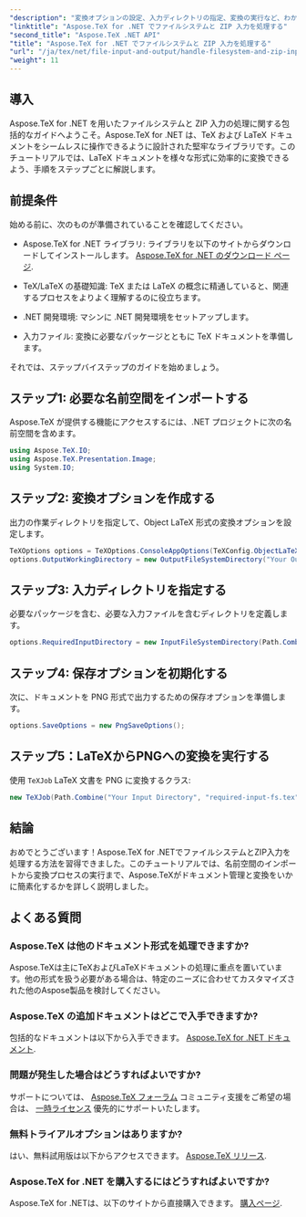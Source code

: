 ```yaml
---
"description": "変換オプションの設定、入力ディレクトリの指定、変換の実行など、わかりやすい手順に従って、LaTeX ドキュメントをさまざまな形式に効率的に変換する方法を学びます。"
"linktitle": "Aspose.TeX for .NET でファイルシステムと ZIP 入力を処理する"
"second_title": "Aspose.TeX .NET API"
"title": "Aspose.TeX for .NET でファイルシステムと ZIP 入力を処理する"
"url": "/ja/tex/net/file-input-and-output/handle-filesystem-and-zip-inputs/"
"weight": 11
---
```


## 導入

Aspose.TeX for .NET を用いたファイルシステムと ZIP 入力の処理に関する包括的なガイドへようこそ。Aspose.TeX for .NET は、TeX および LaTeX ドキュメントをシームレスに操作できるように設計された堅牢なライブラリです。このチュートリアルでは、LaTeX ドキュメントを様々な形式に効率的に変換できるよう、手順をステップごとに解説します。

## 前提条件

始める前に、次のものが準備されていることを確認してください。

- Aspose.TeX for .NET ライブラリ: ライブラリを以下のサイトからダウンロードしてインストールします。 [Aspose.TeX for .NET のダウンロード ページ](https://releases。aspose.com/tex/net/).
  
- TeX/LaTeX の基礎知識: TeX または LaTeX の概念に精通していると、関連するプロセスをよりよく理解するのに役立ちます。

- .NET 開発環境: マシンに .NET 開発環境をセットアップします。

- 入力ファイル: 変換に必要なパッケージとともに TeX ドキュメントを準備します。

それでは、ステップバイステップのガイドを始めましょう。

## ステップ1: 必要な名前空間をインポートする

Aspose.TeX が提供する機能にアクセスするには、.NET プロジェクトに次の名前空間を含めます。

```csharp
using Aspose.TeX.IO;
using Aspose.TeX.Presentation.Image;
using System.IO;
```

## ステップ2: 変換オプションを作成する

出力の作業ディレクトリを指定して、Object LaTeX 形式の変換オプションを設定します。

```csharp
TeXOptions options = TeXOptions.ConsoleAppOptions(TeXConfig.ObjectLaTeX);
options.OutputWorkingDirectory = new OutputFileSystemDirectory("Your Output Directory");
```

## ステップ3: 入力ディレクトリを指定する

必要なパッケージを含む、必要な入力ファイルを含むディレクトリを定義します。

```csharp
options.RequiredInputDirectory = new InputFileSystemDirectory(Path.Combine("Your Input Directory", "packages"));
```

## ステップ4: 保存オプションを初期化する

次に、ドキュメントを PNG 形式で出力するための保存オプションを準備します。

```csharp
options.SaveOptions = new PngSaveOptions();
```

## ステップ5：LaTeXからPNGへの変換を実行する

使用 `TeXJob` LaTeX 文書を PNG に変換するクラス:

```csharp
new TeXJob(Path.Combine("Your Input Directory", "required-input-fs.tex"), new ImageDevice(), options).Run();
```

## 結論

おめでとうございます！Aspose.TeX for .NETでファイルシステムとZIP入力を処理する方法を習得できました。このチュートリアルでは、名前空間のインポートから変換プロセスの実行まで、Aspose.TeXがドキュメント管理と変換をいかに簡素化するかを詳しく説明しました。

## よくある質問

### Aspose.TeX は他のドキュメント形式を処理できますか?

Aspose.TeXは主にTeXおよびLaTeXドキュメントの処理に重点を置いています。他の形式を扱う必要がある場合は、特定のニーズに合わせてカスタマイズされた他のAspose製品を検討してください。

### Aspose.TeX の追加ドキュメントはどこで入手できますか?

包括的なドキュメントは以下から入手できます。 [Aspose.TeX for .NET ドキュメント](https://reference。aspose.com/tex/net/).

### 問題が発生した場合はどうすればよいですか?

サポートについては、 [Aspose.TeX フォーラム](https://forum.aspose.com/c/tex/47) コミュニティ支援をご希望の場合は、 [一時ライセンス](https://purchase.conholdate.com/temporary-license/) 優先的にサポートいたします。

### 無料トライアルオプションはありますか?

はい、無料試用版は以下からアクセスできます。 [Aspose.TeX リリース](https://releases。aspose.com/).

### Aspose.TeX for .NET を購入するにはどうすればよいですか?

Aspose.TeX for .NETは、以下のサイトから直接購入できます。 [購入ページ](https://purchase。conholdate.com/buy).